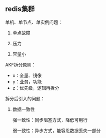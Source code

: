 ## redis集群



单机、单节点、单实例问题：

1. 单点故障

2. 压力
3. 容量小





AKF拆分原则：

+ x：全量、镜像
+ y：业务，功能
+ z：优先级，逻辑再拆分

拆分后引入的问题：

1. 数据一致性

   强一致性：同步阻塞方式，降低可用行

   弱一致性：异步方式，能容忍数据丢失一部分 